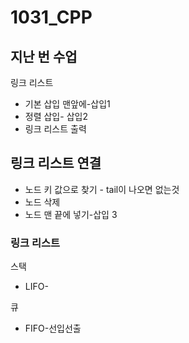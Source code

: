 # 1031_CPP

## 지난 번 수업

링크 리스트 

- 기본 삽입 맨앞에-삽입1
- 정렬 삽입- 삽입2
- 링크 리스트 출력

## 링크 리스트 연결

- 노드 키 값으로 찾기 - tail이 나오면 없는것
- 노드 삭제
- 노드 맨 끝에 넣기-삽입 3

### 링크 리스트 

스택

- LIFO-

큐

- FIFO-선입선출